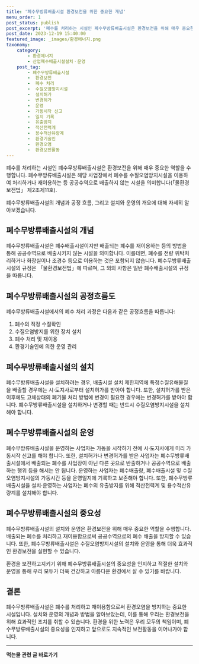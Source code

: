 ```yaml
---
title: '폐수무방류배출시설 환경보전을 위한 중요한 개념'
menu_order: 1
post_status: publish
post_excerpt: '폐수를 처리하는 시설인 폐수무방류배출시설은 환경보전을 위해 매우 중요한 역할을 수행합니다. 폐수무방류배출시설은 해당 사업장에서 폐수를 수질오염방지시설을 이용하여 처리하거나 재이용하는 등 공공수역으로 배출하지 않는 시설을 의미합니다  물환경보전법  제2조제11호 .'
post_date: 2023-12-19 15:40:00
featured_image: _images/환경에너지.png
taxonomy:
    category:
        - 환경에너지
        - 산업폐수배출시설설치ㆍ운영
    post_tag:
        - 폐수무방류배출시설
        -  환경보전
        -  폐수 처리
        -  수질오염방지시설
        -  설치허가
        -  변경허가
        -  운영
        -  가동시작 신고
        -  일지 기록
        -  유출방지
        -  적산전력계
        -  용수적산유량계
        -  환경기술인
        -  환경오염
        -  환경보전활동
---
```



폐수를 처리하는 시설인 폐수무방류배출시설은 환경보전을 위해 매우 중요한 역할을 수행합니다. 폐수무방류배출시설은 해당 사업장에서 폐수를 수질오염방지시설을 이용하여 처리하거나 재이용하는 등 공공수역으로 배출하지 않는 시설을 의미합니다(「물환경보전법」 제2조제11호).

폐수무방류배출시설의 개념과 공정 흐름, 그리고 설치와 운영의 개요에 대해 자세히 알아보겠습니다.

## 폐수무방류배출시설의 개념

폐수무방류배출시설은 폐수배출시설이지만 배출되는 폐수를 재이용하는 등의 방법을 통해 공공수역으로 배출시키지 않는 시설을 의미합니다. 이를테면, 폐수를 전량 위탁처리하거나 화장실이나 조경수 등으로 이용하는 것은 포함되지 않습니다. 폐수무방류배출시설의 규정은 「물환경보전법」에 따르며, 그 외의 사항은 일반 폐수배출시설의 규정을 따릅니다.

## 폐수무방류배출시설의 공정흐름도

폐수무방류배출시설에서의 폐수 처리 과정은 다음과 같은 공정흐름을 따릅니다:

1. 폐수의 적정 수질확인
2. 수질오염방지를 위한 장치 설치
3. 폐수 처리 및 재이용
4. 환경기술인에 의한 운영 관리

## 폐수무방류배출시설의 설치

폐수무방류배출시설을 설치하려는 경우, 배출시설 설치 제한지역에 특정수질유해물질을 배출할 경우에는 시·도지사로부터 설치허가를 받아야 합니다. 또한, 설치허가를 받은 이후에도 고체상태의 폐기물 처리 방법에 변경이 필요한 경우에는 변경허가를 받아야 합니다. 폐수무방류배출시설을 설치하거나 변경할 때는 반드시 수질오염방지시설을 설치해야 합니다.

## 폐수무방류배출시설의 운영

폐수무방류배출시설을 운영하는 사업자는 가동을 시작하기 전에 시·도지사에게 미리 가동시작 신고를 해야 합니다. 또한, 설치허가나 변경허가를 받은 사업자는 폐수무방류배출시설에서 배출되는 폐수를 사업장이 아닌 다른 곳으로 반출하거나 공공수역으로 배출하는 행위 등을 해서는 안 됩니다. 운영하는 사업자는 폐수배출량, 폐수배출시설 및 수질오염방지시설의 가동시간 등을 운영일지에 기록하고 보존해야 합니다. 또한, 폐수무방류배출시설을 설치·운영하는 사업자는 폐수의 유출방지를 위해 적산전력계 및 용수적산유량계를 설치해야 합니다.

## 폐수무방류배출시설의 중요성

폐수무방류배출시설의 설치와 운영은 환경보전을 위해 매우 중요한 역할을 수행합니다. 배출되는 폐수를 처리하고 재이용함으로써 공공수역으로의 폐수 배출을 방지할 수 있습니다. 또한, 폐수무방류배출시설은 수질오염방지시설의 설치와 운영을 통해 더욱 효과적인 환경보전을 실현할 수 있습니다.

환경을 보전하고지키기 위해 폐수무방류배출시설의 중요성을 인지하고 적절한 설치와 운영을 통해 우리 모두가 더욱 건강하고 아름다운 환경에서 살 수 있기를 바랍니다.

## 결론

폐수무방류배출시설은 폐수를 처리하고 재이용함으로써 환경오염을 방지하는 중요한 시설입니다. 설치와 운영의 개념과 방법을 알아보았는데, 이를 통해 우리는 환경보전을 위해 효과적인 조치를 취할 수 있습니다. 환경을 위한 노력은 우리 모두의 책임이며, 폐수무방류배출시설의 중요성을 인지하고 앞으로도 지속적인 보전활동을 이어나가야 합니다.
<!-- wp:separator -->
<hr class="wp-block-separator has-alpha-channel-opacity"/>
<!-- /wp:separator -->

<!-- wp:group {"backgroundColor":"base","layout":{"type":"constrained"}} -->
<div class="wp-block-group has-base-background-color has-background"><!-- wp:paragraph {"align":"center","fontSize":"medium"} -->
<p class="has-text-align-center has-large-font-size"><strong>먹는물 관련 글 바로가기</strong></p>
<!-- /wp:paragraph -->


<!-- wp:latest-posts
{"categories":[{"id":31331,"count":19,"description":"","link":"https://uknowlaw.com/category/%eb%a8%b9%eb%8a%94%eb%ac%bc/","name":"먹는물","slug":"먹는물","taxonomy":"category","parent":0,"meta":[],"_links":{"self":[{"href":"https://uknowlaw.com/wp-json/wp/v2/categories/31331"}],"collection":[{"href":"https://uknowlaw.com/wp-json/wp/v2/categories"}],"about":[{"href":"https://uknowlaw.com/wp-json/wp/v2/taxonomies/category"}],"wp:post_type":[{"href":"https://uknowlaw.com/wp-json/wp/v2/posts?categories=31331"}],"curies":[{"name":"wp","href":"https://api.w.org/{rel}","templated":true}]}}],"postsToShow":100,"excerptLength":28,"postLayout":"grid","columns":2,"featuredImageAlign":"left","featuredImageSizeSlug":"large","fontSize":"small"} /--></div>
<!-- /wp:group -->